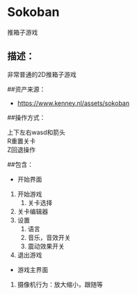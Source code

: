 # Sokoban
推箱子游戏

## 描述：

非常普通的2D推箱子游戏

##资产来源：

- https://www.kenney.nl/assets/sokoban

##操作方式：

上下左右wasd和箭头   
R重置关卡   
Z回退操作   

##包含：

- 开始界面

1. 开始游戏
	1. 关卡选择
2. 关卡编辑器
3. 设置
	1. 语言
	2. 音乐，音效开关
	3. 震动效果开关
4. 退出游戏

- 游戏主界面

1. 摄像机行为：放大缩小，跟随等
